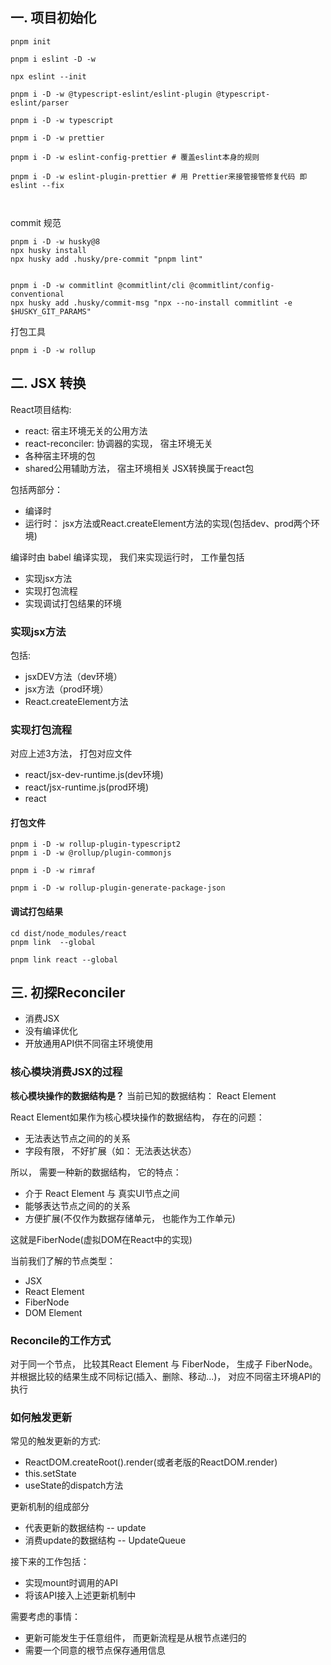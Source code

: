 
## 一. 项目初始化
```
pnpm init

pnpm i eslint -D -w

npx eslint --init

pnpm i -D -w @typescript-eslint/eslint-plugin @typescript-eslint/parser

pnpm i -D -w typescript

pnpm i -D -w prettier

pnpm i -D -w eslint-config-prettier # 覆盖eslint本身的规则

pnpm i -D -w eslint-plugin-prettier # 用 Prettier来接管接管修复代码 即 eslint --fix



```

commit 规范

```
pnpm i -D -w husky@8
npx husky install
npx husky add .husky/pre-commit "pnpm lint" 


pnpm i -D -w commitlint @commitlint/cli @commitlint/config-conventional
npx husky add .husky/commit-msg "npx --no-install commitlint -e $HUSKY_GIT_PARAMS"
```

打包工具
```
pnpm i -D -w rollup
```


## 二. JSX 转换
React项目结构:
* react: 宿主环境无关的公用方法
* react-reconciler: 协调器的实现， 宿主环境无关
* 各种宿主环境的包
* shared公用辅助方法， 宿主环境相关
JSX转换属于react包


包括两部分：
* 编译时
* 运行时： jsx方法或React.createElement方法的实现(包括dev、prod两个环境)

编译时由 babel 编译实现， 我们来实现运行时， 工作量包括
* 实现jsx方法
* 实现打包流程
* 实现调试打包结果的环境



### 实现jsx方法

包括:

* jsxDEV方法（dev环境）
* jsx方法（prod环境）
* React.createElement方法



### 实现打包流程

对应上述3方法， 打包对应文件

* react/jsx-dev-runtime.js(dev环境)
* react/jsx-runtime.js(prod环境)
* react

#### 打包文件
```
pnpm i -D -w rollup-plugin-typescript2
pnpm i -D -w @rollup/plugin-commonjs

pnpm i -D -w rimraf

pnpm i -D -w rollup-plugin-generate-package-json
```

#### 调试打包结果
```
cd dist/node_modules/react
pnpm link  --global

pnpm link react --global
```

## 三. 初探Reconciler
* 消费JSX
* 没有编译优化
* 开放通用API供不同宿主环境使用

### 核心模块消费JSX的过程
**核心模块操作的数据结构是？**
当前已知的数据结构： React Element

React Element如果作为核心模块操作的数据结构， 存在的问题：
* 无法表达节点之间的的关系
* 字段有限， 不好扩展（如： 无法表达状态）


所以， 需要一种新的数据结构， 它的特点：
* 介于 React Element 与 真实UI节点之间
* 能够表达节点之间的的关系
* 方便扩展(不仅作为数据存储单元， 也能作为工作单元)

这就是FiberNode(虚拟DOM在React中的实现)


当前我们了解的节点类型：
* JSX
* React Element
* FiberNode
* DOM Element

### Reconcile的工作方式
对于同一个节点， 比较其React Element 与 FiberNode， 生成子 FiberNode。
并根据比较的结果生成不同标记(插入、删除、移动...)， 对应不同宿主环境API的执行


### 如何触发更新
常见的触发更新的方式:
* ReactDOM.createRoot().render(或者老版的ReactDOM.render)
* this.setState
* useState的dispatch方法

更新机制的组成部分
* 代表更新的数据结构 -- update
* 消费update的数据结构 -- UpdateQueue

接下来的工作包括：
* 实现mount时调用的API
* 将该API接入上述更新机制中

需要考虑的事情：
* 更新可能发生于任意组件， 而更新流程是从根节点递归的
* 需要一个同意的根节点保存通用信息 

